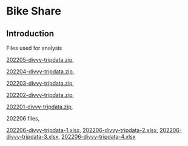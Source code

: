 # Bike Share

## **Introduction**

Files used for analysis

[202205-divvy-tripdata.zip](https://github.com/jssem001/bike-share/files/9311533/202205-divvy-tripdata.zip),

[202204-divvy-tripdata.zip](https://github.com/jssem001/bike-share/files/9311537/202204-divvy-tripdata.zip),

[202203-divvy-tripdata.zip](https://github.com/jssem001/bike-share/files/9311542/202203-divvy-tripdata.zip),

[202202-divvy-tripdata.zip](https://github.com/jssem001/bike-share/files/9311546/202202-divvy-tripdata.zip),

[202201-divvy-tripdata.zip](https://github.com/jssem001/bike-share/files/9311548/202201-divvy-tripdata.zip),

202206 files,


[202206-divvy-tripdata-1.xlsx](https://github.com/jssem001/bike-share/files/9312114/202206-divvy-tripdata-1.xlsx),
[202206-divvy-tripdata-2.xlsx](https://github.com/jssem001/bike-share/files/9312115/202206-divvy-tripdata-2.xlsx),
[202206-divvy-tripdata-3.xlsx](https://github.com/jssem001/bike-share/files/9312116/202206-divvy-tripdata-3.xlsx),
[202206-divvy-tripdata-4.xlsx](https://github.com/jssem001/bike-share/files/9312117/202206-divvy-tripdata-4.xlsx)
